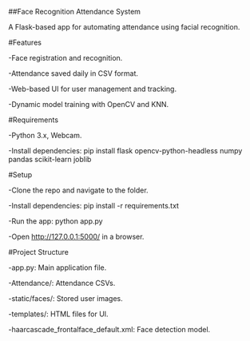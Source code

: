 ##Face Recognition Attendance System

A Flask-based app for automating attendance using facial recognition.

#Features

-Face registration and recognition.

-Attendance saved daily in CSV format.

-Web-based UI for user management and tracking.

-Dynamic model training with OpenCV and KNN.

#Requirements

-Python 3.x, Webcam.

-Install dependencies: pip install flask opencv-python-headless numpy pandas scikit-learn joblib

#Setup

-Clone the repo and navigate to the folder.

-Install dependencies: pip install -r requirements.txt

-Run the app: python app.py

-Open http://127.0.0.1:5000/ in a browser.

#Project Structure

-app.py: Main application file.

-Attendance/: Attendance CSVs.

-static/faces/: Stored user images.

-templates/: HTML files for UI.

-haarcascade_frontalface_default.xml: Face detection model.



